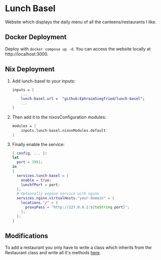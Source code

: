 # Lunch Basel

Website which displays the daily menu of all the canteens/restaurants I like.

## Docker Deployment

Deploy with `docker compose up -d`. You can access the website locally at
http://localhost:3000.

## Nix Deployment

1. Add lunch-basel to your inputs:

   ```nix
   inputs = {
       ...
       lunch-basel.url =  "github:EphraimSiegfried/lunch-basel";
       ...
   }
   ```
2. Then add it to the nixosConfiguration modules:

   ```nix
   modules = [
       inputs.lunch-basel.nixosModules.default
   ]
   ```

3. Finally enable the service:

   ```nix
   { config, ... }:
   let
     port = 3991;
   in
   {
     services.lunch-basel = {
       enable = true;
       lunchfPort = port;
     };
     # Optionally expose service with nginx
     services.nginx.virtualHosts."your-domain" = {
       locations."/" = {
         proxyPass = "http://127.0.0.1:${toString port}";
       };
     };
   }
   ```

## Modifications

To add a restaurant you only have to write a class which inherits from the
Restaurant class and write all it's methods
[here](./backend/lunchb/restaurants.py).

```
```
